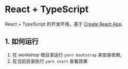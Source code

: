 # React + TypeScript

React + TypeScript 的开发环境，基于 [Create React App](https://github.com/facebook/create-react-app).

## 1. 如何运行

1. 在 workshop 根目录运行 `yarn bootstrap` 来安装依赖,
2. 在当前目录执行 `yarn start` 查看效果

